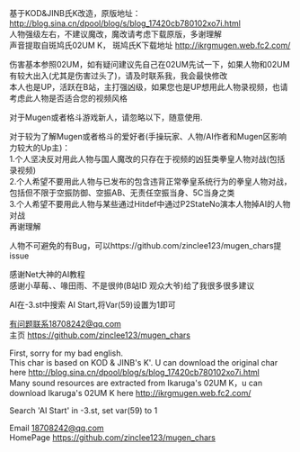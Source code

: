 基于KOD&JINB氏K改造，原版地址：http://blog.sina.cn/dpool/blog/s/blog_17420cb780102xo7i.html  
人物强级左右，不建议魔改，魔改请考虑下载原版，多谢理解  
声音提取自斑鸠氏02UM K， 斑鸠氏K下载地址 http://ikrgmugen.web.fc2.com/  

伤害基本参照02UM，如有疑问建议先自己在02UM先试一下，如果人物和02UM有较大出入(尤其是伤害过头了)，请及时联系我，我会最快修改  
本人也是UP，活跃在B站，主打强凶级，如果您也是UP想用此人物录视频，也请考虑此人物是否适合您的视频风格  

对于Mugen或者格斗游戏新人，请忽略以下，随意使用.  

对于较为了解Mugen或者格斗的爱好者(手操玩家、人物/AI作者和Mugen区影响力较大的Up主)：  
1.个人坚决反对用此人物与国人魔改的只存在于视频的凶狂类拳皇人物对战(包括录视频)  
2.个人希望不要用此人物与已发布的包含违背正常拳皇系统行为的拳皇人物对战，包括但不限于空振防御、空振AB、无责任空振当身、5C当身之类  
3.个人希望不要用此人物与某些通过Hitdef中通过P2StateNo演本人物掉AI的人物对战  
再谢理解  

人物不可避免的有Bug，可以https://github.com/zinclee123/mugen_chars提issue  

感谢Net大神的AI教程  
感谢小草莓、、喙田雨、不是很帅(B站ID 观众大爷)给了我很多很多建议  

AI在-3.st中搜索 AI Start,将Var(59)设置为1即可  

有问题联系18708242@qq.com  
主页 https://github.com/zinclee123/mugen_chars  

First, sorry for my bad english.  
This char is based on KOD & JINB's K'. U can download the original char here http://blog.sina.cn/dpool/blog/s/blog_17420cb780102xo7i.html  
Many sound resources are extracted from Ikaruga's 02UM K，u can download Ikaruga's 02UM K here http://ikrgmugen.web.fc2.com/  

Search 'AI Start' in -3.st, set var(59) to 1  
 
Email 18708242@qq.com  
HomePage https://github.com/zinclee123/mugen_chars
